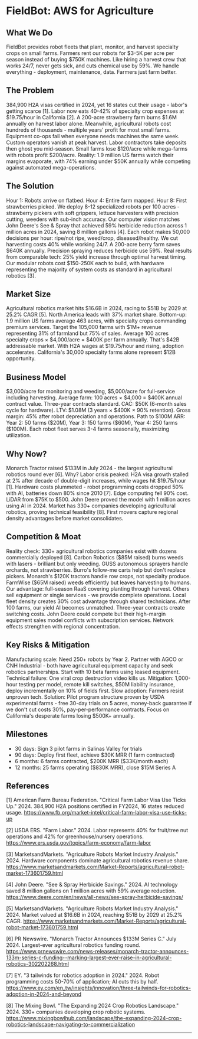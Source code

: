# FieldBot: AWS for Agriculture

## What We Do

FieldBot provides robot fleets that plant, monitor, and harvest specialty crops on small farms. Farmers rent our robots for \$3-5K per acre per season instead of buying \$750K machines. Like hiring a harvest crew that works 24/7, never gets sick, and cuts chemical use by 59%. We handle everything - deployment, maintenance, data. Farmers just farm better.

## The Problem

384,900 H2A visas certified in 2024, yet 16 states cut their usage - labor's getting scarce [1]. Labor now eats 40-42% of specialty crop expenses at \$19.75/hour in California [2]. A 200-acre strawberry farm burns \$1.6M annually on harvest labor alone. Meanwhile, agricultural robots cost hundreds of thousands - multiple years' profit for most small farms. Equipment co-ops fail when everyone needs machines the same week. Custom operators vanish at peak harvest. Labor contractors take deposits then ghost you mid-season. Small farms lose \$120/acre while mega-farms with robots profit \$200/acre. Reality: 1.9 million US farms watch their margins evaporate, with 74% earning under \$50K annually while competing against automated mega-operations.

## The Solution

Hour 1: Robots arrive on flatbed. Hour 4: Entire farm mapped. Hour 8: First strawberries picked. We deploy 8-12 specialized robots per 100 acres - strawberry pickers with soft grippers, lettuce harvesters with precision cutting, weeders with sub-inch accuracy. Our computer vision matches John Deere's See & Spray that achieved 59% herbicide reduction across 1 million acres in 2024, saving 8 million gallons [4]. Each robot makes 50,000 decisions per hour: ripe/not ripe, weed/crop, diseased/healthy. We cut harvesting costs 40% while working 24/7. A 200-acre berry farm saves \$640K annually. Precision spraying reduces herbicide use 59%. Real results from comparable tech: 25% yield increase through optimal harvest timing. Our modular robots cost \$150-250K each to build, with hardware representing the majority of system costs as standard in agricultural robotics [3].

## Market Size

Agricultural robotics market hits \$16.6B in 2024, racing to \$51B by 2029 at 25.2% CAGR [5]. North America leads with 37% market share. Bottom-up: 1.9 million US farms average 463 acres, with specialty crops commanding premium services. Target the 105,000 farms with \$1M+ revenue representing 31% of farmland but 75% of sales. Average 100 acres specialty crops × \$4,000/acre = \$400K per farm annually. That's \$42B addressable market. With H2A wages at \$19.75/hour and rising, adoption accelerates. California's 30,000 specialty farms alone represent \$12B opportunity.

## Business Model

\$3,000/acre for monitoring and weeding, \$5,000/acre for full-service including harvesting. Average farm: 100 acres × \$4,000 = \$400K annual contract value. Three-year contracts standard. CAC: \$50K (6-month sales cycle for hardware). LTV: \$1.08M (3 years × \$400K × 90% retention). Gross margin: 45% after robot depreciation and operations. Path to \$100M ARR: Year 2: 50 farms (\$20M), Year 3: 150 farms (\$60M), Year 4: 250 farms (\$100M). Each robot fleet serves 3-4 farms seasonally, maximizing utilization.

## Why Now?

Monarch Tractor raised \$133M in July 2024 - the largest agricultural robotics round ever [6]. Why? Labor crisis peaked: H2A visa growth stalled at 2% after decade of double-digit increases, while wages hit \$19.75/hour [1]. Hardware costs plummeted - robot programming costs dropped 50% with AI, batteries down 80% since 2010 [7]. Edge computing fell 90% cost. LiDAR from \$75K to \$500. John Deere proved the model with 1 million acres using AI in 2024. Market has 330+ companies developing agricultural robotics, proving technical feasibility [8]. First movers capture regional density advantages before market consolidates.

## Competition & Moat

Reality check: 330+ agricultural robotics companies exist with dozens commercially deployed [8]. Carbon Robotics (\$85M raised) burns weeds with lasers - brilliant but only weeding. GUSS autonomous sprayers handle orchards, not strawberries. Burro's follow-me carts help but don't replace pickers. Monarch's \$120K tractors handle row crops, not specialty produce. FarmWise (\$65M raised) weeds efficiently but leaves harvesting to humans. Our advantage: full-season RaaS covering planting through harvest. Others sell equipment or single services - we provide complete operations. Local fleet density creates 30% cost advantage through shared technicians. After 100 farms, our yield AI becomes unmatched. Three-year contracts create switching costs. John Deere could compete but their high-margin equipment sales model conflicts with subscription services. Network effects strengthen with regional concentration.

## Key Risks & Mitigation

Manufacturing scale: Need 250+ robots by Year 2. Partner with AGCO or CNH Industrial - both have agricultural equipment capacity and seek robotics partnerships. Start with 10 beta farms using leased equipment. Technical failure: One viral crop destruction video kills us. Mitigation: 1,000-hour testing per model, remote kill switches, \$50M liability insurance, deploy incrementally on 10% of fields first. Slow adoption: Farmers resist unproven tech. Solution: Pilot program structure proven by USDA experimental farms - free 30-day trials on 5 acres, money-back guarantee if we don't cut costs 30%, pay-per-performance contracts. Focus on California's desperate farms losing \$500K+ annually.

## Milestones

- 30 days: Sign 3 pilot farms in Salinas Valley for trials
- 90 days: Deploy first fleet, achieve \$30K MRR (1 farm contracted)
- 6 months: 6 farms contracted, \$200K MRR (\$33K/month each)
- 12 months: 25 farms operating (\$830K MRR), close \$15M Series A

## References

[1] American Farm Bureau Federation. "Critical Farm Labor Visa Use Ticks Up." 2024. 384,900 H2A positions certified in FY2024, 16 states reduced usage. <https://www.fb.org/market-intel/critical-farm-labor-visa-use-ticks-up>

[2] USDA ERS. "Farm Labor." 2024. Labor represents 40% for fruit/tree nut operations and 42% for greenhouse/nursery operations. <https://www.ers.usda.gov/topics/farm-economy/farm-labor>

[3] MarketsandMarkets. "Agriculture Robots Market Industry Analysis." 2024. Hardware components dominate agricultural robotics revenue share. <https://www.marketsandmarkets.com/Market-Reports/agricultural-robot-market-173601759.html>

[4] John Deere. "See & Spray Herbicide Savings." 2024. AI technology saved 8 million gallons on 1 million acres with 59% average reduction. <https://www.deere.com/en/news/all-news/see-spray-herbicide-savings/>

[5] MarketsandMarkets. "Agriculture Robots Market Industry Analysis." 2024. Market valued at \$16.6B in 2024, reaching \$51B by 2029 at 25.2% CAGR. <https://www.marketsandmarkets.com/Market-Reports/agricultural-robot-market-173601759.html>

[6] PR Newswire. "Monarch Tractor Announces \$133M Series C." July 2024. Largest-ever agricultural robotics funding round. <https://www.prnewswire.com/news-releases/monarch-tractor-announces-133m-series-c-funding--marking-largest-ever-raise-in-agricultural-robotics-302202268.html>

[7] EY. "3 tailwinds for robotics adoption in 2024." 2024. Robot programming costs 50-70% of application; AI cuts this by half. <https://www.ey.com/en_tw/insights/innovation/three-tailwinds-for-robotics-adoption-in-2024-and-beyond>

[8] The Mixing Bowl. "The Expanding 2024 Crop Robotics Landscape." 2024. 330+ companies developing crop robotic systems. <https://www.mixingbowlhub.com/landscape/the-expanding-2024-crop-robotics-landscape-navigating-to-commercialization>

---
<!-- Analysis Metadata - Auto-generated, Do Not Edit -->
<!-- 
Idea Input: "Precision Agriculture-as-a-Service

A comprehensive farming automation service that deploys fleets of autonomous robots for planting, monitoring, and harvesting specialty crops on small to medium farms (10-500 acres). The robots would use AI vision systems for disease detection, selective harvesting, and yield optimization. Farmers would pay \$2-5K per acre per season rather than purchasing expensive equipment. This democratizes access to precision agriculture technology, helping smaller farms compete while reducing chemical use by 30% and increasing yields by 25%."
Idea Slug: precision-agriculture-as-a-service-a-comprehensive
Iteration: 3
Timestamp: 2025-09-08T19:40:45.566288
Websearches Used: 27
Webfetches Used: 27
-->
